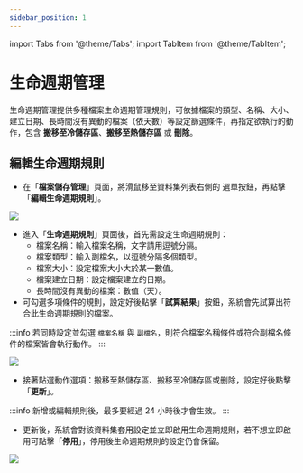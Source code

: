 ```yaml
---
sidebar_position: 1
---
```


import Tabs from '@theme/Tabs';
import TabItem from '@theme/TabItem';

# 生命週期管理

生命週期管理提供多種檔案生命週期管理規則，可依據檔案的類型、名稱、大小、建立日期、長時間沒有異動的檔案（依天數）等設定篩選條件，再指定欲執行的動作，包含 **搬移至冷儲存區**、**搬移至熱儲存區** 或 **刪除**。

## 編輯生命週期規則 
* 在「**檔案儲存管理**」頁面，將滑鼠移至資料集列表右側的 <i class="fa fa-ellipsis-v fa-20" aria-hidden="true"></i> 選單按鈕，再點擊「**編輯生命週期規則**」。

![](https://cos.twcc.ai/SYS-MANUAL/uploads/upload_898aa1c5559452242c98aa147cac6c08.png)

* 進入「**生命週期規則**」頁面後，首先需設定生命週期規則：
    * 檔案名稱：輸入檔案名稱，文字請用逗號分隔。
    * 檔案類型：輸入副檔名，以逗號分隔多個類型。
    * 檔案大小：設定檔案大小大於某一數值。
    * 檔案建立日期：設定檔案建立的日期。
    * 長時間沒有異動的檔案：數值（天）。
* 可勾選多項條件的規則，設定好後點擊「**試算結果**」按鈕，系統會先試算出符合此生命週期規則的檔案。

:::info
若同時設定並勾選 `檔案名稱` 與 `副檔名`，則符合檔案名稱條件或符合副檔名條件的檔案皆會執行動作。
:::

![](https://cos.twcc.ai/SYS-MANUAL/uploads/upload_e0b162e22eaa3ad99f99a769629b400c.png)



* 接著點選動作選項：搬移至熱儲存區、搬移至冷儲存區或删除，設定好後點擊「**更新**」。

:::info
新增或編輯規則後，最多要經過 24 小時後才會生效。
:::

* 更新後，系統會對該資料集套用設定並立即啟用生命週期規則，若不想立即啟用可點擊「**停用**」，停用後生命週期規則的設定仍會保留。

![](https://cos.twcc.ai/SYS-MANUAL/uploads/upload_b5ecab2d64d62919a51a7ca906694598.png)
